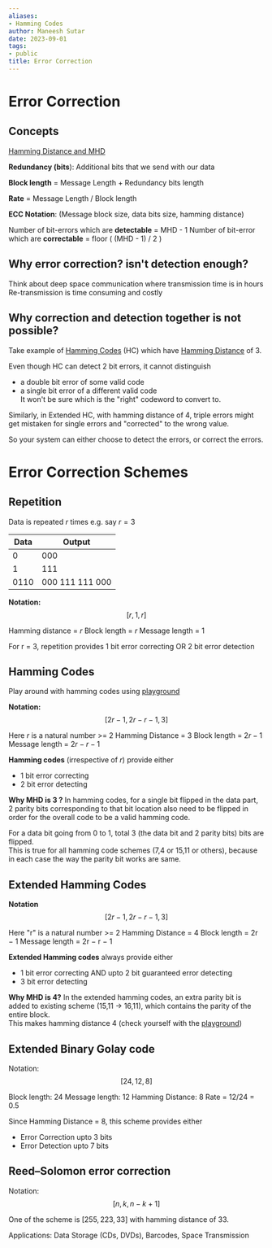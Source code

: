 ```yaml
---
aliases:
- Hamming Codes
author: Maneesh Sutar
date: 2023-09-01
tags:
- public
title: Error Correction
---
```


# Error Correction

## Concepts

[Hamming Distance and MHD](hamming_distance.md)

**Redundancy (bits**): Additional bits that we send with our data

**Block length** = Message Length + Redundancy bits length

**Rate** = Message Length / Block length

**ECC Notation**: (Message block size, data bits size, hamming distance)

Number of bit-errors which are **detectable** = MHD - 1
Number of bit-error which are **correctable** = floor ( (MHD - 1) / 2 )

## Why error correction? isn't detection enough?

Think about deep space communication where transmission time is in hours
Re-transmission is time consuming and costly

## Why correction and detection together is not possible?

Take example of [Hamming Codes](#hamming-codes) (HC) which have [Hamming Distance](hamming_distance.md) of 3.

Even though HC can detect 2 bit errors, it cannot distinguish

* a double bit error of some valid code
* a single bit error of a different valid code  
  It won't be sure which is the "right" codeword to convert to.

Similarly, in Extended HC, with hamming distance of 4, triple errors might get mistaken for single errors and "corrected" to the wrong value.

So your system can either choose to detect the errors, or correct the errors.

# Error Correction Schemes

## Repetition

Data is repeated $r$ times
e.g. say $r = 3$

|Data|Output|
|----|------|
|0|000|
|1|111|
|0110|000 111 111 000|

**Notation:**
$$[r, 1, r]$$

Hamming distance  = $r$
Block length = $r$
Message length = 1

For r = 3, repetition provides 1 bit error correcting OR 2 bit error detection

## Hamming Codes

Play around with hamming codes using [playground](https://docs.google.com/spreadsheets/d/1eYzlwtUPrevD95FoAhPIt2A6nAkIjm6YOprlPqGR5zw/edit?usp=sharing)

**Notation:**
$$[2r − 1, 2r − r − 1, 3]$$

Here $r$ is a natural number >= 2
Hamming Distance = 3
Block length = $2r − 1$
Message length = $2r − r − 1$

**Hamming codes** (irrespective of $r$) provide either

* 1 bit error correcting
* 2 bit error detecting

**Why MHD is 3 ?**
In hamming codes, for a single bit flipped in the data part, 2 parity bits corresponding to that bit location also need to be flipped in order for the overall code to be a valid hamming code.

For a data bit going from 0 to 1, total 3 (the data bit and 2 parity bits) bits are flipped.  
This is true for all hamming code schemes (7,4 or 15,11 or others), because in each case the way the parity bit works are same.

## Extended Hamming Codes

**Notation**
$$[2r − 1, 2r − r − 1, 3]$$

Here "r" is a natural number >= 2
Hamming Distance = 4
Block length = 2r − 1
Message length = 2r − r − 1

**Extended Hamming codes** always provide either

* 1 bit error correcting AND upto 2 bit guaranteed error detecting
* 3 bit error detecting

**Why MHD is 4?**
In the extended hamming codes, an extra parity bit is added to existing scheme (15,11 -> 16,11), which contains the parity of the entire block.  
This makes hamming distance 4 (check yourself with the [playground](https://docs.google.com/spreadsheets/d/1eYzlwtUPrevD95FoAhPIt2A6nAkIjm6YOprlPqGR5zw/edit?usp=sharing))

## Extended Binary Golay code

Notation:
$$[24, 12, 8]$$

Block length: 24
Message length: 12
Hamming Distance: 8
Rate = 12/24 = 0.5

Since Hamming Distance = 8, this scheme provides either

* Error Correction upto 3 bits
* Error Detection upto 7 bits

## Reed–Solomon error correction

Notation:
$$[n, k, n − k + 1]$$

One of the scheme is $[255, 223, 33]$ with hamming distance of 33.

Applications: Data Storage (CDs, DVDs), Barcodes, Space Transmission
